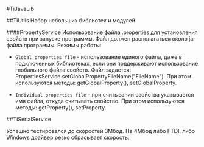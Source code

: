 #TiJavaLib

##TiUtils
Набор небольших библиотек и модулей.

####PropertyService
Использование файла .properties для установления свойств при запуске программы. Файл должен располагаться около jar файла программы. 
Режимы работы:
- `Global properties file` - использование единого файла, даже в подключенных библиотеках, если они поддерживают использование глобального файла свойств. Файл задается:        PropertiesService.setGlobalPropertyFileName("FileName"). При этом используются методы: getGlobalProperty(), setGlobalProperty.

- `Individual properties file` - при считывании свойства указывается имя файла, откуда считывать свойство. При этом используются методы: getProperty(), setProperty.

##TiSerialService

Успешно тестировался до скоростей 3Мбод. На 4Мбод либо FTDI, либо Windows драйвер резко сбрасывает скорость.
